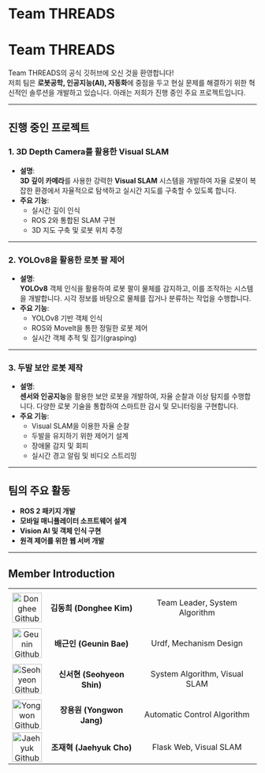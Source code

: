 # Team THREADS  
# Team THREADS

Team THREADS의 공식 깃허브에 오신 것을 환영합니다!  
저희 팀은 **로봇공학, 인공지능(AI), 자동화**에 중점을 두고 현실 문제를 해결하기 위한 혁신적인 솔루션을 개발하고 있습니다. 아래는 저희가 진행 중인 주요 프로젝트입니다.

---

## **진행 중인 프로젝트**

### **1. 3D Depth Camera를 활용한 Visual SLAM**
- **설명**:  
  **3D 깊이 카메라**를 사용한 강력한 **Visual SLAM** 시스템을 개발하여 자율 로봇이 복잡한 환경에서 자율적으로 탐색하고 실시간 지도를 구축할 수 있도록 합니다.
- **주요 기능**:
  - 실시간 깊이 인식
  - ROS 2와 통합된 SLAM 구현
  - 3D 지도 구축 및 로봇 위치 추정

---

### **2. YOLOv8을 활용한 로봇 팔 제어**
- **설명**:  
  **YOLOv8** 객체 인식을 활용하여 로봇 팔이 물체를 감지하고, 이를 조작하는 시스템을 개발합니다. 시각 정보를 바탕으로 물체를 집거나 분류하는 작업을 수행합니다.
- **주요 기능**:
  - YOLOv8 기반 객체 인식
  - ROS와 MoveIt을 통한 정밀한 로봇 제어
  - 실시간 객체 추적 및 집기(grasping)

---

### **3. 두발 보안 로봇 제작**
- **설명**:  
  **센서와 인공지능**을 활용한 보안 로봇을 개발하여, 자율 순찰과 이상 탐지를 수행합니다. 다양한 로봇 기술을 통합하여 스마트한 감시 및 모니터링을 구현합니다.
- **주요 기능**:
  - Visual SLAM을 이용한 자율 순찰
  - 두발을 유지하기 위한 제어기 설계
  - 장애물 감지 및 회피
  - 실시간 경고 알림 및 비디오 스트리밍

---

## **팀의 주요 활동**
- **ROS 2 패키지 개발**  
- **모바일 매니퓰레이터 소프트웨어 설계**  
- **Vision AI 및 객체 인식 구현**  
- **원격 제어를 위한 웹 서버 개발**

---

## Member Introduction  

<div align="center">
  <table>
    <tr>
      <td style="text-align: center;">
        <a href="https://github.com/samsung-chungso">
          <img src="https://avatars.githubusercontent.com/u/103614665?v=4" width="60px" alt="Donghee Github">
        </a>
      </td>
      <td style="text-align: center;">
        <strong>김동희 (Donghee Kim)</strong>
      </td>
      <td style="text-align: center;">
        <p>Team Leader, System Algorithm</p>
      </td>
    </tr>
    <tr>
      <td style="text-align: center;">
        <a href="https://github.com/geunin000">
          <img src="https://avatars.githubusercontent.com/u/175600664?v=4" width="60px" alt="Geunin Github">
        </a>
      </td>
      <td style="text-align: center;">
        <strong>배근인 (Geunin Bae)</strong>
      </td>
      <td style="text-align: center;">
        <p>Urdf, Mechanism Design</p>
      </td>
    </tr>
    <tr>
      <td style="text-align: center;">
        <a href="https://github.com/shseohn">
          <img src="https://avatars.githubusercontent.com/u/174945745?v=4" width="60px" alt="Seohyeon Github">
        </a>
      </td>
      <td style="text-align: center;">
        <strong>신서현 (Seohyeon Shin)</strong>
      </td>
      <td style="text-align: center;">
        <p>System Algorithm, Visual SLAM</p>
      </td>
    </tr>
    <tr>
      <td style="text-align: center;">
        <a href="https://github.com/yongwonJ">
          <img src="https://avatars.githubusercontent.com/u/114575723?v=4" width="60px" alt="Yongwon Github">
        </a>
      </td>
      <td style="text-align: center;">
        <strong>장용원 (Yongwon Jang)</strong>
      </td>
      <td style="text-align: center;">
        <p>Automatic Control Algorithm</p>
      </td>
    </tr>
    <tr>
      <td style="text-align: center;">
        <a href="https://github.com/jhchoman">
          <img src="https://avatars.githubusercontent.com/u/175600623?v=4" width="60px" alt="Jaehyuk Github">
        </a>
      </td>
      <td style="text-align: center;">
        <strong>조재혁 (Jaehyuk Cho)</strong>
      </td>
      <td style="text-align: center;">
        <p>Flask Web, Visual SLAM</p>
      </td>
    </tr>
  </table>
</div>
